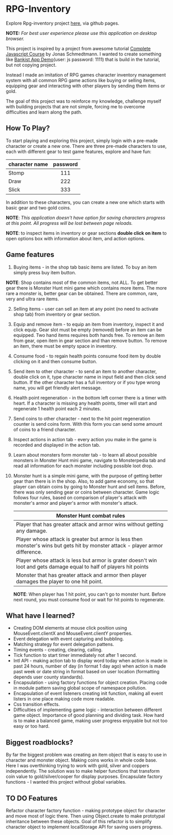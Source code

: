# RPG-Inventory

Explore Rpg-inventory project [here](https://mojotron.github.io/rpg-inventory/index.html), via github pages.

**NOTE:** _For best user experience please use this application on desktop browser._

This project is inspired by a project from awesome tutorial [Complete Javascript Course](https://www.udemy.com/course/the-complete-javascript-course/) by Jonas Schmedtmann. I wanted to create something like [Bankist App Demo](https://bankist.netlify.app/)(user: js password: 1111) that is build in the tutorial, but not copying project.

Instead I made an imitation of RPG games character inventory management system with all common RPG game actions like buying or selling items, equipping gear and interacting with other players by sending them items or gold.

The goal of this project was to reinforce my knowledge, challenge myself with building projects that are not simple, forcing me to overcome difficulties and learn along the path.

## How To Play?

To start playing and exploring this project, simply login with a pre-made character or create a new one.
There are three pre-made characters to use, each with different gear to test game features, explore and have fun:

| character name | password |
| -------------- | :------: |
| Stomp          |   111    |
| Draw           |   222    |
| Slick          |   333    |

In addition to these characters, you can create a new one which starts with basic gear and two gold coins.

**NOTE**: _This application doesn't have option for saving characters progress at this point. All progress will be lost between page reloads._

**NOTE**: to inspect items in inventory or gear sections **double click on item** to open options box with information about item, and action options.

## Game features

1. Buying items - in the shop tab basic items are listed. To buy an item simply press buy item button.

**NOTE**: Shop contains most of the common items, not ALL. To get better gear there is Monster Hunt mini game which contains more items. The more rare a monster is, better gear can be obtained. There are common, rare, very and ultra rare items.

2. Selling items - user can sell an item at any point (no need to activate shop tab) from inventory or gear section.

3. Equip and remove item - to equip an item from inventory, inspect it and click equip. Gear slot must be empty (removed) before an item can be equipped. Two hand items requires both hands free. To remove an item from gear, open item in gear section and than remove button. To remove an item, there must be empty space in inventory.

4. Consume food - to regain health points consume food item by double clicking on it and then consume button.

5. Send item to other character - to send an item to another character, double click on it, type character name in input field and then click send button. If the other character has a full inventory or if you type wrong name, you will get friendly alert message.

6. Health point regeneration - in the bottom left corner there is a timer with heart. If a character is missing any health points, timer will start and regenerate 1 health point each 2 minutes.

7. Send coins to other character - next to the hit point regeneration counter is send coins form. With this form you can send some amount of coins to a friend character.

8. Inspect actions in action tab - every action you make in the game is recorded and displayed in the action tab.

9. Learn about monsters form monster tab - to learn all about possible monsters in Monster Hunt mini game, navigate to Monsterpedia tab and read all information for each monster including possible loot drop.

10. Monster hunt is a simple mini game, with the purpose of getting better gear than there is in the shop. Also, to add game economy, so that player can obtain coins by going to Monster hunt and sell items. Before, there was only sending gear or coins between character. Game logic follows four rules, based on comparison of player's attack with monster's armor and player's armor with monster's attack.

    | Monster Hunt combat rules                                                                                                      |
    | ------------------------------------------------------------------------------------------------------------------------------ |
    | Player that has greater attack and armor wins without getting any damage.                                                      |
    | Player whose attack is greater but armor is less then monster's wins but gets hit by monster attack - player armor difference. |
    | Player whose attack is less but armor is grater doesn't win loot and gets damage equal to half of players hit points           |
    | Monster that has greater attack and armor then player damages the player to one hit point.                                     |

    **NOTE**: When player has 1 hit point, you can't go to monster hunt. Before next round, you must consume food or wait for hit points to regenerate.

## What have I learned?

- Creating DOM elements at mouse click position using MouseEvent.clientX and MouseEvent.clientY properties.
- Event delegation with event capturing and bubbling.
- Matching strategy for event delegation pattens.
- Timing events - creating, clearing, calling.
- Tick function to start timer immediately not after 1 second.
- Intl API - making action tab to display word today when action is made in past 24 hours, number of day (in format 1 day ago) when action is made past week or date string in format based on user location (formatting depends user county standards).
- Encapsulation - using factory functions for object creation. Placing code in module pattern saving global scope of namespace pollution.
- Encapsulation of event listeners creating init function, making all event listers in one place making code more readable.
- Css transition effects.
- Difficulties of implementing game logic - interaction between different game object. Importance of good planning and dividing task. How hard is to make a balanced game, making user progress enjoyable but not too easy or too hard.

## Biggest roadblocks?

By far the biggest problem was creating an item object that is easy to use in character and monster object.
Making coins works in whole code base. Here I was overthinking trying to work with gold, silver and coppers independently. The solution was to make helper functions that transform coin value to gold/silver/cooper for display purposes.
Encapsulate factory functions - I wanted this project without global variables.

## TO DO Features

Refactor character factory function - making prototype object for character and move most of logic there. Then using Object.create to make prototypal inheritance between these objects. Goal of this refactor is to simplify character object to implement localStorage API for saving users progress.
